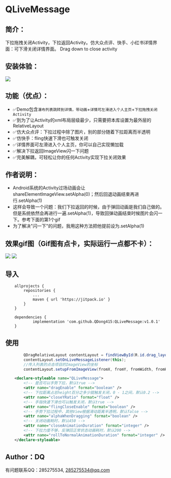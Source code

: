 # QLiveMessage

## 简介：

下拉拖拽关闭Activity，下拉返回Activity。仿大众点评、快手、小红书详情界面：可下滑关闭详情界面。
Drag down to close activity

## 安装体验：
![](https://upload-images.jianshu.io/upload_images/26002059-94273eadb7cf0295.png)

## 功能（优点）：
- ✅Demo包含`瀑布列表跳转到详情，带动画`+`详情可左滑进入个人主页`+`下拉拖拽关闭Activity`
- ✅到为了让Activity的xml布局层级最少，只需要把本库设置为最外层的RelativeLayout
- ✅仿大众点评：下拉过程中除了图片，别的部分随着下拉距离而半透明
- ✅仿快手：fling快速下滑也可触发关闭
- ✅详情界面可左滑进入个人主页，你可以自己实现懒加载
- ✅解决下拉返回ImageView闪一下问题
- ✅完美解耦，可轻松让你的任何Activity实现下拉关闭效果

## 作者说明：
- Android系统的Activity过场动画会让shareElementImageView.setAlpha(0)；然后回退动画结束再进行.setAlpha(1)<bar />
- 这样会导致一个问题：我们下拉返回的时候，由于弹回动画是我们自己做的。但是系统依然会再进行一遍.setAlpha(1)，导致回弹动画结束时候图片会闪一下。参考下面的第1个gif<bar />
- 为了解决"闪一下"的问题，我用这种方法把他提前设为.setAlpha(1)<bar />


## 效果gif图（Gif图有点卡，实际运行一点都不卡）：
![](https://upload-images.jianshu.io/upload_images/26002059-96c272f540bddb21.gif)
![](https://upload-images.jianshu.io/upload_images/26002059-da019a1de650eca8.gif)

## 导入
```
	allprojects {
		repositories {
			...
			maven { url 'https://jitpack.io' }
		}
	}

	dependencies {
	        implementation 'com.github.QDong415:QLiveMessage:v1.0.1'
	}
```

## 使用

```java
        QDragRelativeLayout contentLayout = findViewById(R.id.drag_layout);
        contentLayout.setOnLiveMessageListener(this);
        //传入列表的点击项目的ImageView的坐标
        contentLayout.setupFromImageView(fromX, fromY, fromWidth, fromHeight, transition_share_view);
```

```xml
    <declare-styleable name="QLiveMessage">
        <!-- 是否可以手势下拉，默认true -->
        <attr name="dragEnable" format="boolean" />
        <!-- 下拉距离占总height百分之多少就触发关闭，0 - 1之间，默认0.2 -->
        <attr name="closeYRatio" format="float" />
        <!-- 手指快速下滑也可以触发关闭，默认true -->
        <attr name="flingCloseEnable" format="boolean" />
        <!-- 手势下拉过程中，其他View根据滑动距离半透明，默认false -->
        <attr name="alphaWhenDragging" format="boolean" />
        <!-- 关闭动画耗时，默认450 -->
        <attr name="closeAnimationDuration" format="integer" />
        <!-- 下拉力度不够，反弹回正常状态动画耗时，默认200 -->
        <attr name="rollToNormalAnimationDuration" format="integer" />
    </declare-styleable>
```


## Author：DQ

有问题联系QQ：285275534, 285275534@qq.com